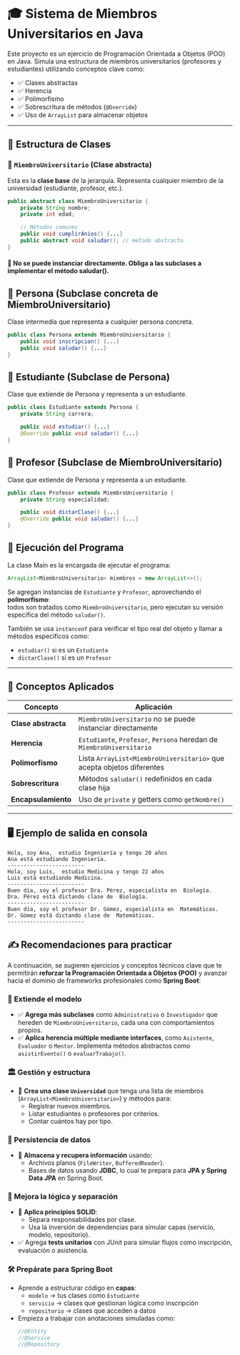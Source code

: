 # 🎓 Sistema de Miembros Universitarios en Java

Este proyecto es un ejercicio de Programación Orientada a Objetos (POO) en Java. Simula una estructura de miembros universitarios (profesores y estudiantes) utilizando conceptos clave como:

- ✅ Clases abstractas
- ✅ Herencia
- ✅ Polimorfismo
- ✅ Sobrescritura de métodos (`@Override`)
- ✅ Uso de `ArrayList` para almacenar objetos

---

## 📂 Estructura de Clases

### 🔹 `MiembroUniversitario` (Clase abstracta)

Esta es la **clase base** de la jerarquía. Representa cualquier miembro de la universidad (estudiante, profesor, etc.).

```java
public abstract class MiembroUniversitario {
    private String nombre;
    private int edad;

    // Métodos comunes
    public void cumplirAnios() {...}
    public abstract void saludar(); // método abstracto
}
```

#### 🔸 No se puede instanciar directamente. Obliga a las subclases a implementar el método saludar().

## 🔹 Persona (Subclase concreta de MiembroUniversitario)
Clase intermedia que representa a cualquier persona concreta.

```java
public class Persona extends MiembroUniversitario {
    public void inscripcion() {...}
    public void saludar() {...}
}
```

## 🔹 Estudiante (Subclase de Persona)
Clase que extiende de Persona y representa a un estudiante.

```java
public class Estudiante extends Persona {
    private String carrera;

    public void estudiar() {...}
    @Override public void saludar() {...}
}

```


## 🔹 Profesor (Subclase de MiembroUniversitario) 
Clase que extiende de Persona y representa a un estudiante.

```java
public class Profesor extends MiembroUniversitario {
    private String especialidad;

    public void dictarClase() {...}
    @Override public void saludar() {...}
}


```

## 🚀 Ejecución del Programa
La clase Main es la encargada de ejecutar el programa:

```java
ArrayList<MiembroUniversitario> miembros = new ArrayList<>();
```

Se agregan instancias de `Estudiante` y `Profesor`, aprovechando el **polimorfismo**:  
todos son tratados como `MiembroUniversitario`, pero ejecutan su versión específica del método `saludar()`.

También se usa `instanceof` para verificar el tipo real del objeto y llamar a métodos específicos como:

- `estudiar()` si es un `Estudiante`
- `dictarClase()` si es un `Profesor`

---

## 🧠 Conceptos Aplicados

| Concepto           | Aplicación                                                                 |
|--------------------|----------------------------------------------------------------------------|
| **Clase abstracta** | `MiembroUniversitario` no se puede instanciar directamente                |
| **Herencia**        | `Estudiante`, `Profesor`, `Persona` heredan de `MiembroUniversitario`     |
| **Polimorfismo**    | Lista `ArrayList<MiembroUniversitario>` que acepta objetos diferentes      |
| **Sobrescritura**   | Métodos `saludar()` redefinidos en cada clase hija                         |
| **Encapsulamiento** | Uso de `private` y getters como `getNombre()`                              |

---

## 🖥️ Ejemplo de salida en consola

```text
Hola, soy Ana,  estudio Ingeniería y tengo 20 años
Ana está estudiando Ingeniería.
------------------------
Hola, soy Luis,  estudio Medicina y tengo 22 años
Luis está estudiando Medicina.
------------------------
Buen día, soy el profesor Dra. Pérez, especialista en  Biología.
Dra. Pérez está dictando clase de  Biología.
------------------------
Buen día, soy el profesor Dr. Gómez, especialista en  Matemáticas.
Dr. Gómez está dictando clase de  Matemáticas.
------------------------

```

## ✍️ Recomendaciones para practicar

A continuación, se sugieren ejercicios y conceptos técnicos clave que te permitirán **reforzar la Programación Orientada a Objetos (POO)** y avanzar hacia el dominio de frameworks profesionales como **Spring Boot**:

### 🧱 Extiende el modelo

- ✅ **Agrega más subclases** como `Administrativo` o `Investigador` que hereden de `MiembroUniversitario`, cada una con comportamientos propios.
- ✅ **Aplica herencia múltiple mediante interfaces**, como `Asistente`, `Evaluador` o `Mentor`. Implementa métodos abstractos como `asistirEvento()` o `evaluarTrabajo()`.

### 🏛️ Gestión y estructura

- 🏫 **Crea una clase `Universidad`** que tenga una lista de miembros (`ArrayList<MiembroUniversitario>`) y métodos para:
    - Registrar nuevos miembros.
    - Listar estudiantes o profesores por criterios.
    - Contar cuántos hay por tipo.

### 💾 Persistencia de datos

- 📂 **Almacena y recupera información** usando:
    - Archivos planos (`FileWriter`, `BufferedReader`).
    - Bases de datos usando **JDBC**, lo cual te prepara para **JPA y Spring Data JPA** en Spring Boot.

### 🧪 Mejora la lógica y separación

- 🔄 **Aplica principios SOLID**:
    - Separa responsabilidades por clase.
    - Usa la inversión de dependencias para simular capas (servicio, modelo, repositorio).
- ✅ Agrega **tests unitarios** con JUnit para simular flujos como inscripción, evaluación o asistencia.

### 🛠️ Prepárate para Spring Boot

- Aprende a estructurar código en **capas**:
    - `modelo` → tus clases como `Estudiante`
    - `servicio` → clases que gestionan lógica como inscripción
    - `repositorio` → clases que acceden a datos
- Empieza a trabajar con anotaciones simuladas como:
  ```java
  //@Entity
  //@Service
  //@Repository

